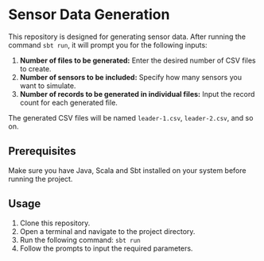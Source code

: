 # Sensor Data Generation

This repository is designed for generating sensor data. After running the command `sbt run`, it will prompt you for the following inputs:

1. **Number of files to be generated:** Enter the desired number of CSV files to create.
2. **Number of sensors to be included:** Specify how many sensors you want to simulate.
3. **Number of records to be generated in individual files:** Input the record count for each generated file.

The generated CSV files will be named `leader-1.csv`, `leader-2.csv`, and so on.

## Prerequisites

Make sure you have Java, Scala and Sbt installed on your system before running the project.

## Usage

1. Clone this repository.
2. Open a terminal and navigate to the project directory.
3. Run the following command: `sbt run`
4. Follow the prompts to input the required parameters.

